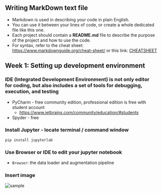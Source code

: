 ## Writing MarkDown text file

- Markdown is used in describing your code in plain English.
- You can use it between your lines of code, or create a whole dedicated file like this one.
- Each project should contain a **README.md** file to describe the purpose of the project and how to use the code.
- For syntax, refer to the cheat sheet: https://www.markdownguide.org/cheat-sheet/
or this link: [CHEATSHEET](https://www.markdownguide.org/cheat-sheet/)

## Week 1: Setting up development environment

### IDE (Integrated Development Environment) is not only editor for coding, but also includes a set of tools for debugging, execution, and testing

* PyCharm  - free community edition, professional edition is free with student account
   * https://www.jetbrains.com/community/education/#students
* Spyder - free

### Install Jupyter - locate terminal / command window

```
pip install jupyterlab
```

### Use Browser or IDE to edit your jupyter notebook

- `Browser`: the data loader and augmentation pipeline

### Insert image

![sample](images/python.ico)

### 